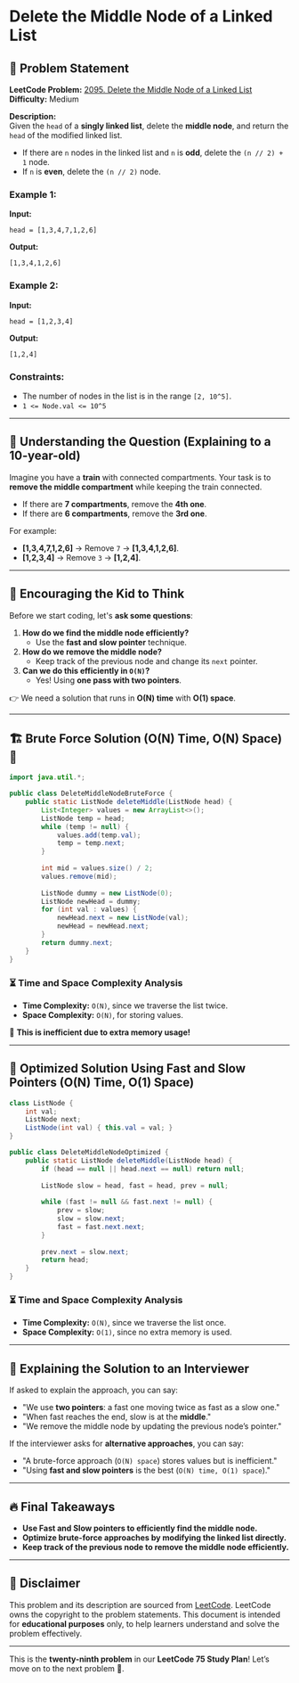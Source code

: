 # Delete the Middle Node of a Linked List

## 📌 Problem Statement

**LeetCode Problem:** [2095. Delete the Middle Node of a Linked List](https://leetcode.com/problems/delete-the-middle-node-of-a-linked-list/)  
**Difficulty:** Medium  

**Description:**  
Given the `head` of a **singly linked list**, delete the **middle node**, and return the `head` of the modified linked list.

- If there are `n` nodes in the linked list and `n` is **odd**, delete the `(n // 2) + 1` node.
- If `n` is **even**, delete the `(n // 2)` node.

### **Example 1:**
**Input:**  
```
head = [1,3,4,7,1,2,6]
```
**Output:**  
```
[1,3,4,1,2,6]
```

### **Example 2:**
**Input:**  
```
head = [1,2,3,4]
```
**Output:**  
```
[1,2,4]
```

### **Constraints:**
- The number of nodes in the list is in the range `[2, 10^5]`.
- `1 <= Node.val <= 10^5`

---

## 📌 Understanding the Question (Explaining to a 10-year-old)

Imagine you have a **train** with connected compartments. Your task is to **remove the middle compartment** while keeping the train connected.
- If there are **7 compartments**, remove the **4th one**.
- If there are **6 compartments**, remove the **3rd one**.

For example:
- **[1,3,4,7,1,2,6]** → Remove `7` → **[1,3,4,1,2,6]**.
- **[1,2,3,4]** → Remove `3` → **[1,2,4]**.

---

## 🧠 Encouraging the Kid to Think

Before we start coding, let's **ask some questions**:
1. **How do we find the middle node efficiently?**
   - Use the **fast and slow pointer** technique.
2. **How do we remove the middle node?**
   - Keep track of the previous node and change its `next` pointer.
3. **Can we do this efficiently in `O(N)`?**
   - Yes! Using **one pass with two pointers**.

👉 We need a solution that runs in **O(N) time** with **O(1) space**.

---

## 🏗️ Brute Force Solution (O(N) Time, O(N) Space) 🚨

```java
import java.util.*;

public class DeleteMiddleNodeBruteForce {
    public static ListNode deleteMiddle(ListNode head) {
        List<Integer> values = new ArrayList<>();
        ListNode temp = head;
        while (temp != null) {
            values.add(temp.val);
            temp = temp.next;
        }
        
        int mid = values.size() / 2;
        values.remove(mid);
        
        ListNode dummy = new ListNode(0);
        ListNode newHead = dummy;
        for (int val : values) {
            newHead.next = new ListNode(val);
            newHead = newHead.next;
        }
        return dummy.next;
    }
}
```

### ⏳ Time and Space Complexity Analysis
- **Time Complexity:** `O(N)`, since we traverse the list twice.
- **Space Complexity:** `O(N)`, for storing values.

🚨 **This is inefficient due to extra memory usage!**

---

## 🚀 Optimized Solution Using Fast and Slow Pointers (O(N) Time, O(1) Space)

```java
class ListNode {
    int val;
    ListNode next;
    ListNode(int val) { this.val = val; }
}

public class DeleteMiddleNodeOptimized {
    public static ListNode deleteMiddle(ListNode head) {
        if (head == null || head.next == null) return null;
        
        ListNode slow = head, fast = head, prev = null;
        
        while (fast != null && fast.next != null) {
            prev = slow;
            slow = slow.next;
            fast = fast.next.next;
        }
        
        prev.next = slow.next;
        return head;
    }
}
```

### ⏳ Time and Space Complexity Analysis
- **Time Complexity:** `O(N)`, since we traverse the list once.
- **Space Complexity:** `O(1)`, since no extra memory is used.

---

## 📢 Explaining the Solution to an Interviewer
If asked to explain the approach, you can say:
- "We use **two pointers**: a fast one moving twice as fast as a slow one."
- "When fast reaches the end, slow is at the **middle**."
- "We remove the middle node by updating the previous node’s pointer."

If the interviewer asks for **alternative approaches**, you can say:
- "A brute-force approach (`O(N) space`) stores values but is inefficient."
- "Using **fast and slow pointers** is the best (`O(N) time, O(1) space`)."

---

## 🔥 Final Takeaways
- **Use Fast and Slow pointers to efficiently find the middle node.**
- **Optimize brute-force approaches by modifying the linked list directly.**
- **Keep track of the previous node to remove the middle node efficiently.**

---

## 📜 Disclaimer
This problem and its description are sourced from [LeetCode](https://leetcode.com/problems/delete-the-middle-node-of-a-linked-list/). LeetCode owns the copyright to the problem statements. This document is intended for **educational purposes** only, to help learners understand and solve the problem effectively.

---

This is the **twenty-ninth problem** in our **LeetCode 75 Study Plan**! Let’s move on to the next problem 🚀.

